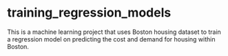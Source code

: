 # training_regression_models
This is a machine learning project that uses Boston housing dataset to train a regression model on predicting the cost and demand for housing within Boston. 
